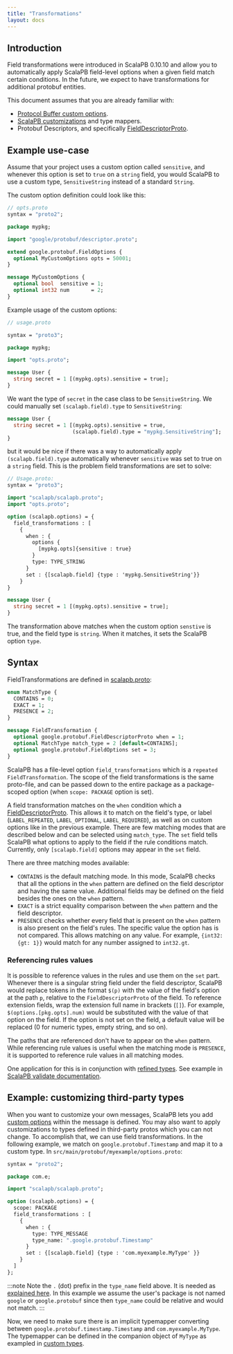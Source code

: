 ```yaml
---
title: "Transformations"
layout: docs
---
```


## Introduction

Field transformations were introduced in ScalaPB 0.10.10 and allow you to automatically apply ScalaPB field-level options when a given field match certain conditions. In the future, we expect to have transformations for additional protobuf entities.

This document assumes that you are already familiar with:
* [Protocol Buffer custom options](https://developers.google.com/protocol-buffers/docs/proto#customoptions).
* [ScalaPB customizations](customizations.md) and type mappers.
* Protobuf Descriptors, and specifically [FieldDescriptorProto](https://github.com/protocolbuffers/protobuf/blob/48234f5f012582843bb476ee3afef36cda94cb66/src/google/protobuf/descriptor.proto#L138-L239).

## Example use-case

Assume that your project uses a custom option called `sensitive`, and whenever this option is set to `true` on a `string` field, you would ScalaPB to use a custom type, `SensitiveString` instead of a standard `String`.

The custom option definition could look like this:

```protobuf
// opts.proto
syntax = "proto2";

package mypkg;

import "google/protobuf/descriptor.proto";

extend google.protobuf.FieldOptions {
  optional MyCustomOptions opts = 50001;
}

message MyCustomOptions {
  optional bool  sensitive = 1;
  optional int32 num       = 2;
}
```

Example usage of the custom options:

```protobuf
// usage.proto

syntax = "proto3";

package mypkg;

import "opts.proto";

message User {
  string secret = 1 [(mypkg.opts).sensitive = true];
}
```

We want the type of `secret` in the case class to be `SensitiveString`. We could manually set
`(scalapb.field).type` to `SensitiveString`:

```protobuf
message User {
  string secret = 1 [(mypkg.opts).sensitive = true,
                     (scalapb.field).type = "mypkg.SensitiveString"];
}
```

but it would be nice if there was a way to automatically apply `(scalapb.field).type` automatically whenever `sensitive` was set to true on a `string` field. This is the problem field transformations are set to solve:

```protobuf
// Usage.proto:
syntax = "proto3";

import "scalapb/scalapb.proto";
import "opts.proto";

option (scalapb.options) = {
  field_transformations : [
    {
      when : {
        options {
          [mypkg.opts]{sensitive : true}
        }
        type: TYPE_STRING
      }
      set : {[scalapb.field] {type : 'mypkg.SensitiveString'}}
    }
}

message User {
  string secret = 1 [(mypkg.opts).sensitive = true];
}
```

The transformation above matches when the custom option `senstive` is true, and the field type
is `string`. When it matches, it sets the ScalaPB option `type`.

## Syntax

FieldTransformations are defined in [scalapb.proto](https://github.com/scalapb/ScalaPB/blob/master/protobuf/scalapb/scalapb.proto):

```protobuf
enum MatchType {
  CONTAINS = 0;
  EXACT = 1;
  PRESENCE = 2;
}

message FieldTransformation {
  optional google.protobuf.FieldDescriptorProto when = 1;
  optional MatchType match_type = 2 [default=CONTAINS];
  optional google.protobuf.FieldOptions set = 3;
}
```

ScalaPB has a file-level option `field_transformations` which is a `repeated FieldTransformation`. The scope
of the field transformations is the same proto-file, and can be passed down to the entire package as a package-scoped
option (when `scope: PACKAGE` option is set).

A field transformation matches on the `when` condition which a [FieldDescriptorProto](https://github.com/protocolbuffers/protobuf/blob/48234f5f012582843bb476ee3afef36cda94cb66/src/google/protobuf/descriptor.proto#L138-L239). This allows it to match on the field's type, or label (`LABEL_REPEATED`, `LABEL_OPTIONAL`, `LABEL_REQUIRED`), as well as on custom options like in the previous example. There are few matching modes that are described below and can be selected using `match_type`. The `set` field tells ScalaPB what options to apply to the field if the rule conditions match. Currently, only `[scalapb.field]` options  may appear in the `set` field.

There are three matching modes available:
* `CONTAINS` is the default matching mode. In this mode, ScalaPB checks that all the options in the `when` pattern are defined on the field descriptor and having the same value. Additional fields may be defined on the field besides the ones on the `when` pattern.
* `EXACT` is a strict equality comparison between the `when` pattern and the field descriptor.
* `PRESENCE` checks whether every field that is present on the `when` pattern is also present on the field's rules. The specific value the option has is not compared. This allows matching on any value. For example, `{int32: {gt: 1}}` would match for any number assigned to `int32.gt`.

### Referencing rules values

It is possible to reference values in the rules and use them on the `set` part. Whenever there is a singular string field under the field descriptor, ScalaPB would replace tokens in the format `$(p)` with the value of the field's option at the path `p`, relative to the `FieldDescriptorProto` of the field. To reference extension fields, wrap the extension full name in brackets (`[]`). For example, `$(options.[pkg.opts].num)` would be substituted with the value of that option on the field. If the option is not set on the field, a default value will be replaced (0 for numeric types, empty string, and so on).

The paths that are referenced don't have to appear on the `when` pattern. While referencing rule values is useful when the matching mode is `PRESENCE`, it is supported to reference rule values in all matching modes.

One application for this is in conjunction with [refined types](https://github.com/fthomas/refined). See example in [ScalaPB validate documentation](validation.md#using-with-refined).

## Example: customizing third-party types

When you want to customize your own messages, ScalaPB lets you add [custom
options](customizations.md#message-level-custom-type-and-boxing) within the message is defined. You may also want to apply customizations to types defined in third-party protos which you can not change. To accomplish that, we can use field transformations. In the following example, we match on `google.protobuf.Timestamp` and map it to a custom type. In `src/main/protobuf/myexample/options.proto`:

```protobuf
syntax = "proto2";

package com.e;

import "scalapb/scalapb.proto";

option (scalapb.options) = {
  scope: PACKAGE
  field_transformations : [
    {
      when : {
        type: TYPE_MESSAGE
        type_name: ".google.protobuf.Timestamp"
      }
      set : {[scalapb.field] {type : 'com.myexample.MyType' }}
    }
  ]
};
```

:::note
Note the `.` (dot) prefix in the `type_name` field above. It is needed as [explained here](https://github.com/protocolbuffers/protobuf/blob/68cb69ea68822d96eee6d6104463edf85e70d689/src/google/protobuf/descriptor.proto#L187-L192). In this example we assume the user's package is not named `google` or `google.protobuf` since then `type_name` could be relative and would not match.
:::

Now, we need to make sure there is an implicit typemapper converting between `google.protobuf.timestamp.Timestamp` and `com.myexample.MyType`. The typemapper can be defined in the companion object of `MyType` as exampled in [custom types](customizations.md#custom-types).
